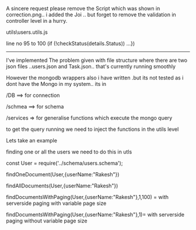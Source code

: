 
A sincere request
please remove the Script which was shown in correction.png.. i added the Joi .. but forget to remove the  validation in controller level in a hurry.

utils\users.utils.js

  line no 95 to 100 (if (!checkStatus(details.Status)) ...})

----------------------------------------------------------------------------------


I've implemented The problem given with file structure  where there are two json files ..users.json and Task.json..  that's currently running smoothly

However the mongodb wrappers also i have written .but its not tested as i dont have the Mongo in my system..
its in 

/DB ==> for connection

/schmea ==> for schema

/services => for generalise functions which execute the mongo query



to get the query running we need to inject the functions in the utils level

Lets take an example

finding one or  all the users we need to do this in utls

const User = require('../schema/users.schema');

findOneDocument(User,{userName:"Rakesh"})

findAllDocuments(User,{userName:"Rakesh"})

findDocumentsWithPaging(User,{userName:"Rakesh"},1,100) = with serverside paging with variable page size

findDocumentsWithPaging(User,{userName:"Rakesh"},1)= with serverside paging without variable page size

